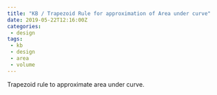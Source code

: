 ```yaml
---
title: "KB / Trapezoid Rule for approximation of Area under curve"
date: 2019-05-22T12:16:00Z
categories:
 - design
tags:
 - kb
 - design
 - area
 - volume
---
```


Trapezoid rule to approximate area under curve.
